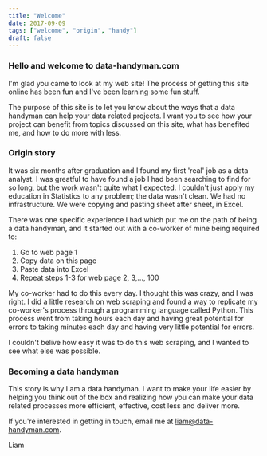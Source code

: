 ```yaml
---
title: "Welcome"
date: 2017-09-09
tags: ["welcome", "origin", "handy"]
draft: false
---
```


### Hello and welcome to data-handyman.com

I'm glad you came to look at my web site!  The process of getting this site
online has been fun and I've been learning some fun stuff.

The purpose of this site is to let you know about the ways that a
data handyman can help your data related projects.  I want you to see
how your project can benefit from topics discussed on this site, what has
benefited me, and how to do more with less.

### Origin story

It was six months after graduation and I found my first 'real' job as a data
analyst.  I was greatful to have found a job I had been searching to find for
so long, but the work wasn't quite what I expected.  I couldn't just
apply my education in Statistics to any problem;  the data wasn't clean.  We
had no infrastructure.  We were copying and pasting sheet after sheet, in Excel.

There was one specific experience I had which put me on the path of being a
data handyman, and it started out with a co-worker of mine being required to:

1.  Go to web page 1
2.  Copy data on this page
3.  Paste data into Excel
4.  Repeat steps 1-3 for web page 2, 3,..., 100

My co-worker had to do this every day.  I thought this was crazy, and I was
right.  I did a little research on web scraping and found a way to replicate
my co-worker's process through a programming language called Python.  This
process went from taking hours each day and having great potential for errors
to taking minutes each day and having very little potential for errors.  

I couldn't belive how easy it was to do this web scraping, and I wanted to see
what else was possible.

### Becoming a data handyman

This story is why I am a data handyman.  I want to make your life easier by
helping you think out of the box and realizing how you can make your data
related processes more efficient, effective, cost less and deliver more.

If you're interested in getting in touch, email me at liam@data-handyman.com.

Liam
